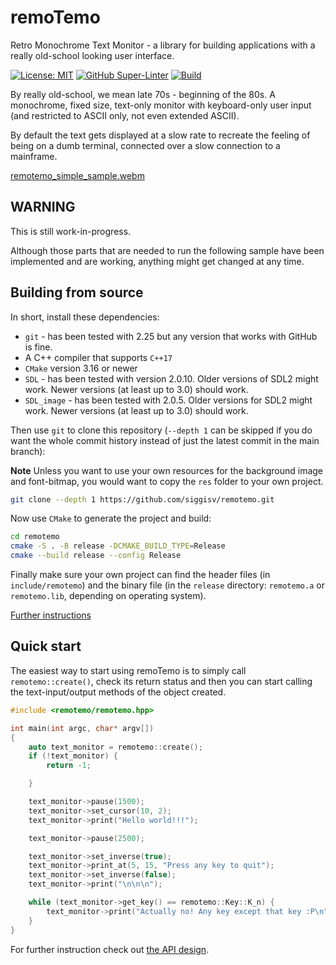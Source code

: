 # remoTemo
Retro Monochrome Text Monitor - a library for building applications with a
really old-school looking user interface.

[![License: MIT](https://img.shields.io/badge/License-MIT-green.svg)](https://opensource.org/licenses/MIT)
[![GitHub Super-Linter](https://github.com/siggisv/remotemo/actions/workflows/super-linter.yml/badge.svg?branch=main)](https://github.com/siggisv/remotemo/actions/workflows/super-linter.yml)
[![Build](https://github.com/siggisv/remotemo/actions/workflows/cmake.yml/badge.svg?branch=main)](https://github.com/siggisv/remotemo/actions/workflows/cmake.yml)

By really old-school, we mean late 70s - beginning of the 80s. A monochrome,
fixed size, text-only monitor with keyboard-only user input (and restricted to
ASCII only, not even extended ASCII).

By default the text gets displayed at a slow rate to recreate the feeling of
being on a dumb terminal, connected over a slow connection to a mainframe.

[remotemo_simple_sample.webm](https://github.com/siggisv/remotemo/assets/5704941/bf79a37e-5e7b-4056-abe0-69efb158f183)

## WARNING
This is still work-in-progress.

Although those parts that are needed to run the following sample have been
implemented and are working, anything might get changed at any time.

## Building from source

In short, install these dependencies:

- `git` - has been tested with 2.25 but any version that works with GitHub is
  fine.
- A C++ compiler that supports `C++17`
- `CMake` version 3.16 or newer
- `SDL` - has been tested with version 2.0.10. Older versions of SDL2 might
  work. Newer versions (at least up to 3.0) should work.
- `SDL_image` - has been tested with 2.0.5. Older versions for SDL2 might
  work. Newer versions (at least up to 3.0) should work.

Then use `git` to clone this repository (`--depth 1` can be skipped if you do
want the whole commit history instead of just the latest commit in the main
branch):

**Note**
Unless you want to use your own resources for the background image and
font-bitmap, you would want to copy the `res` folder to your own project.

```sh
git clone --depth 1 https://github.com/siggisv/remotemo.git
```

Now use `CMake` to generate the project and build:

```sh
cd remotemo
cmake -S . -B release -DCMAKE_BUILD_TYPE=Release
cmake --build release --config Release
```

Finally make sure your own project can find the header files (in
`include/remotemo`) and the binary file (in the `release` directory:
`remotemo.a` or `remotemo.lib`, depending on operating system).

[Further instructions](docs/compiling.md)

## Quick start

The easiest way to start using remoTemo is to simply call
`remotemo::create()`, check its return status and then you can start
calling the text-input/output methods of the object created.

```cpp
#include <remotemo/remotemo.hpp>

int main(int argc, char* argv[])
{
    auto text_monitor = remotemo::create();
    if (!text_monitor) {
        return -1;

    }

    text_monitor->pause(1500);
    text_monitor->set_cursor(10, 2);
    text_monitor->print("Hello world!!!");

    text_monitor->pause(2500);

    text_monitor->set_inverse(true);
    text_monitor->print_at(5, 15, "Press any key to quit");
    text_monitor->set_inverse(false);
    text_monitor->print("\n\n\n");

    while (text_monitor->get_key() == remotemo::Key::K_n) {
        text_monitor->print("Actually no! Any key except that key :P\n");
    }
}
```

For further instruction check out [the API design](docs/API_design.md).

